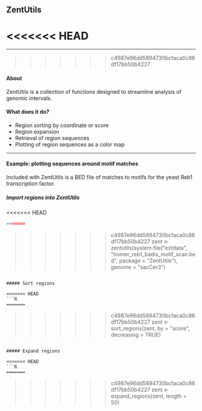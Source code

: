 ## ZentUtils

<<<<<<< HEAD
=======
---

>>>>>>> c4987e96dd5894730bcfaca0c86df17bb50b4227
#### About
ZentUtils is a collection of functions designed to streamline analysis of genomic
intervals.

#### What does it do?
* Region sorting by coordinate or score
* Region expansion
* Retrieval of region sequences
* Plotting of region sequences as a color map

---

#### Example: plotting sequences around motif matches
Included with ZentUtils is a BED file of matches to motifs for the yeast Reb1
transcription factor. 

##### Import regions into ZentUtils

<<<<<<< HEAD
```R
=======
```
>>>>>>> c4987e96dd5894730bcfaca0c86df17bb50b4227
zent <- zentutils(system.file("extdata", "homer_reb1_badis_motif_scan.bed", package = "ZentUtils"), genome = "sacCer3")
```

##### Sort regions

<<<<<<< HEAD
```R
=======
```
>>>>>>> c4987e96dd5894730bcfaca0c86df17bb50b4227
zent <- sort_regions(zent, by = "score", decreasing = TRUE)
```

##### Expand regions

<<<<<<< HEAD
```R
=======
```
>>>>>>> c4987e96dd5894730bcfaca0c86df17bb50b4227
zent <- expand_regions(zent, length = 50)
```
